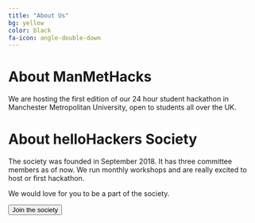 ```yaml
---
title: "About Us"
bg: yellow
color: black
fa-icon: angle-double-down
---
```


# About ManMetHacks 

We are hosting the first edition of our 24 hour student hackathon in Manchester Metropolitan University, open to students all over the UK.

# About helloHackers Society

The society was founded in September 2018. It has three committee members as of now. We run monthly workshops and are really excited to host or first hackathon.

We would love for you to be a part of the society. 

<button> Join the society </button>


